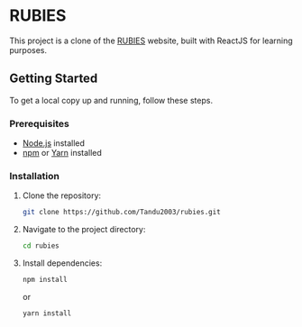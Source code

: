 # RUBIES

This project is a clone of the [RUBIES](https://rubies.vn/) website, built with ReactJS for learning purposes.

## Getting Started

To get a local copy up and running, follow these steps.

### Prerequisites
- [Node.js](https://nodejs.org/) installed
- [npm](https://www.npmjs.com/) or [Yarn](https://yarnpkg.com/) installed

### Installation

1. Clone the repository:
   ```bash
   git clone https://github.com/Tandu2003/rubies.git

2. Navigate to the project directory:
	```bash
	cd rubies

3. Install dependencies:
	```bash
	npm install
	```
	or
	```bash
	yarn install
	```